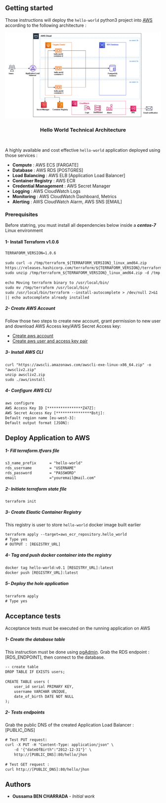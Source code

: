 ## Getting started

Those instructions will deploy the `hello-world` python3 project into [AWS](https://docs.aws.amazon.com/) according to the following architecture :
<br/>
<div align="center">
  <a>
    <img src="../images/aws-deploy.png" alt="Archi">
  </a>

 <h3 align="center">Hello World Technical Architecture</h3>
</div>
</br>

A highly available and cost effective `hello-world` application deployed using those services :
* **Compute** : AWS ECS [FARGATE]
* **Database** : AWS RDS [POSTGRES]
* **Load Balancing** : AWS ELB [Application Load Balancer]
* **Container Registry** : AWS ECR
* **Credential Management** : AWS Secret Manager
* **Logging** : AWS CloudWatch Logs
* **Monitoring** :  AWS CloudWatch Dashboard, Metrics
* **Alerting** : AWS CloudWatch Alarm, AWS SNS [EMAIL]
    

### Prerequisites

Before statring, you must install all dependencies below inside a ***centos-7*** Linux environment

#### 1- Install Terraform v1.0.6
```
TERRAFORM_VERSION=1.0.6

sudo curl -o /tmp/terraform_${TERRAFORM_VERSION}_linux_amd64.zip https://releases.hashicorp.com/terraform/${TERRAFORM_VERSION}/terraform_${TERRAFORM_VERSION}_linux_amd64.zip
sudo unzip /tmp/terraform_${TERRAFORM_VERSION}_linux_amd64.zip -d /tmp

echo Moving terraform binary to /usr/local/bin/
sudo mv /tmp/terraform /usr/local/bin/
sudo /usr/local/bin/terraform --install-autocomplete > /dev/null 2>&1 || echo autocomplete already installed
```

##### 2- Create AWS Account
Follow those two steps to create new account, grant permission to new user and download AWS Access key/AWS Secret Access key:
* [Create aws account](https://aws.amazon.com/premiumsupport/knowledge-center/create-and-activate-aws-account/)
* [Create aws user and access key pair](https://aws.amazon.com/premiumsupport/knowledge-center/create-access-key/)

##### 3- Install AWS CLI
```
curl "https://awscli.amazonaws.com/awscli-exe-linux-x86_64.zip" -o "awscliv2.zip"
unzip awscliv2.zip
sudo ./aws/install
```

##### 4- Configure AWS CLI

```
aws configure 
AWS Access Key ID [****************Z47Z]:
AWS Secret Access Key [****************Bstj]:
Default region name [eu-west-3]:
Default output format [JSON]:
```

## Deploy Application to AWS

##### 1- Fill terraform.tfvars file
```
s3_name_prefix      = "hello-world"
rds_username        = "USERNAME"
rds_password        = "PASSWORD"
email               ="youremail@mail.com"
```

##### 2- Initiate terraform state file
```
terraform init
```

##### 3- Create Elastic Container Registry
This registry is user to store `hello-world` docker image built earlier
```
terraform apply --target=aws_ecr_repository.hello_world
# Type yes
# OUTPUT : [REGISTRY_URL] 
```
##### 4- Tag and push docker container into the registry
```
docker tag hello-world:v0.1 [REGISTRY_URL]:latest
docker push [REGISTRY_URL]:latest
```

##### 5- Deploy the hole application
```
terraform apply
# Type yes
```

## Acceptance tests
Acceptance tests must be executed on the running application on AWS

##### 1- Create the database table
This instruction must be done using [pgAdmin](https://www.pgadmin.org/).
Grab the RDS endpoint : [RDS_ENDPOINT], then connect to the database.
```
-- create table
DROP TABLE IF EXISTS users;

CREATE TABLE users (
	user_id serial PRIMARY KEY,
	username VARCHAR UNIQUE,
	date_of_birth DATE NOT NULL
);
```

##### 2- Tests endpoints
Grab the public DNS of the created Application Load Balancer : [PUBLIC_DNS]
```
# Test PUT request:
curl -X PUT -H "Content-Type: application/json" \
    -d '{"dateOfBirth":"2012-12-31"}' \ 
    http://[PUBLIC_DNS]:80/hello/jhon

# Test GET request :
curl http://[PUBLIC_DNS]:80/hello/jhon
```

## Authors

* **Oussama BEN CHARRADA** - *Initial work*